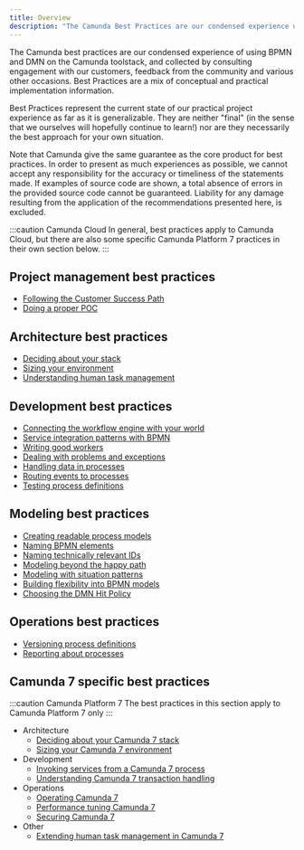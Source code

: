 ```yaml
---
title: Overview
description: "The Camunda Best Practices are our condensed experience using BPMN and DMN on the Camunda toolstack; collected by consulting with our customers and community."
---
```


The Camunda best practices are our condensed experience of using BPMN and DMN on the Camunda toolstack, and collected by consulting engagement with our customers, feedback from the community and various other occasions. Best Practices are a mix of conceptual and practical implementation information. 

Best Practices represent the current state of our practical project experience as far as it is generalizable. They are neither "final" (in the sense that we ourselves will hopefully continue to learn!) nor are they necessarily the best approach for your own situation.

Note that Camunda give the same guarantee as the core product for best practices. In order to present as much experiences as possible, we cannot accept any responsibility for the accuracy or timeliness of the statements made. If examples of source code are shown, a total absence of errors in the provided source code cannot be guaranteed. Liability for any damage resulting from the application of the recommendations presented here, is excluded.

:::caution Camunda Cloud
In general, best practices apply to Camunda Cloud, but there are also some specific Camunda Platform 7 practices in their own section below.
:::

## Project management best practices

* [Following the Customer Success Path](../management/following-the-customer-success-path/)
* [Doing a proper POC](../management/doing-a-proper-poc/)

## Architecture best practices

* [Deciding about your stack](../architecture/deciding-about-your-stack/)
* [Sizing your environment](../architecture/sizing-your-environment/) 
* [Understanding human task management](../architecture/understanding-human-tasks-management/)

## Development best practices

* [Connecting the workflow engine with your world](../development/connecting-the-workflow-engine-with-your-world)
* [Service integration patterns with BPMN](../development/service-integration-patterns)
* [Writing good workers](../development/writing-good-workers)
* [Dealing with problems and exceptions](../development/dealing-with-problems-and-exceptions)
* [Handling data in processes](../development/handling-data-in-processes)
* [Routing events to processes](../development/routing-events-to-processes)
* [Testing process definitions](../development/testing-process-definitions)


## Modeling best practices

* [Creating readable process models](../modeling/creating-readable-process-models/)
* [Naming BPMN elements](../modeling/naming-bpmn-elements/)
* [Naming technically relevant IDs](../modeling/naming-technically-relevant-ids/)
* [Modeling beyond the happy path](../modeling/modeling-beyond-the-happy-path/)
* [Modeling with situation patterns](../modeling/modeling-with-situation-patterns/)
* [Building flexibility into BPMN models](../modeling/building-flexibility-into-bpmn-models/)
* [Choosing the DMN Hit Policy](../modeling/choosing-the-dmn-hit-policy/)

## Operations best practices 

* [Versioning process definitions](../operations/versioning-process-definitions/)
* [Reporting about processes](../operations/reporting-about-processes/)


## Camunda 7 specific best practices

:::caution Camunda Platform 7
The best practices in this section apply to Camunda Platform 7 only
:::

* Architecture
  * [Deciding about your Camunda 7 stack](../architecture/deciding-about-your-stack-c7/)
  * [Sizing your Camunda 7 environment](../architecture/sizing-your-environment-c7/)
* Development
  * [Invoking services from a Camunda 7 process](../development/invoking-services-from-the-process-c7/) 
  * [Understanding Camunda 7 transaction handling](../development/understanding-transaction-handling-c7/)
* Operations
  * [Operating Camunda 7](../operations/operating-camunda-c7/)
  * [Performance tuning Camunda 7](../operations/performance-tuning-camunda-c7/)
  * [Securing Camunda 7](../operations/securing-camunda-c7/)
* Other
  * [Extending human task management in Camunda 7](../architecture/extending-human-task-management-c7/)
